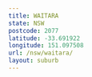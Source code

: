```yaml
---
title: WAITARA
state: NSW
postcode: 2077
latitude: -33.691922
longitude: 151.097508
url: /nsw/waitara/
layout: suburb
---
```

